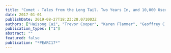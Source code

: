 ```yaml
---
title: "Comet - Tales from the Long Tail. Two Years In, and 10,000 Users Later"
date: 2017-01-01
publishDate: 2019-08-27T18:23:28.071003Z
authors: ["Haisong Cai", "Trevor Cooper", "Karen Flammer", "Geoffrey C. Fox", "Christopher Irving", "Gregor von Laszewski", "Amit Majumdar", "Dmitry Mishin", "Mike Norman", "Philip Papadopoulos", " others"]
publication_types: ["1"]
abstract: ""
featured: false
publication: "*PEARC17*"
---
```


